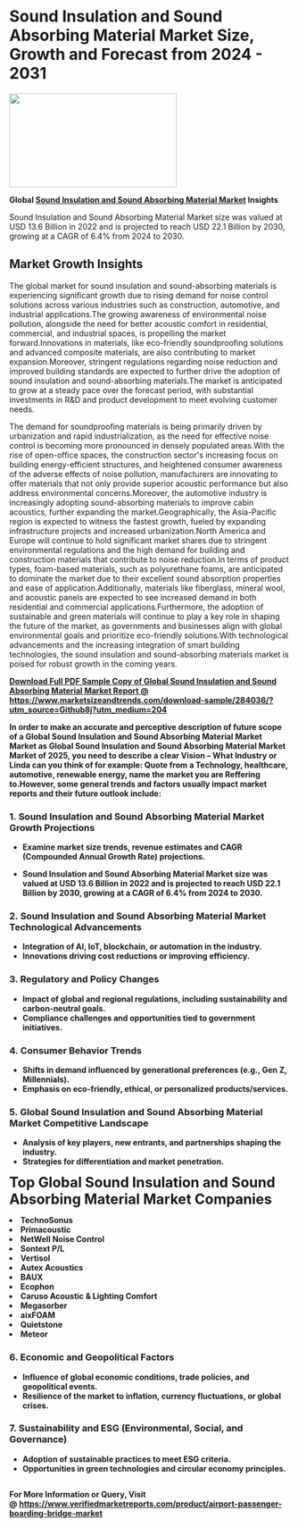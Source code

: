 <H1>Sound Insulation and Sound Absorbing Material Market Size, Growth and Forecast from 2024 - 2031</H1><img class="aligncenter size-medium wp-image-584254" src="https://thirdeyenews.in/wp-content/uploads/2024/09/Global-Market-Research-300x168.jpeg" alt="" width="300" height="168" /><p><strong>Global&nbsp;<a href="https://www.marketsizeandtrends.com/download-sample/284036/?utm_source=Github8j?utm_medium=204">Sound Insulation and Sound Absorbing Material Market</a> Insights</strong></p><p>Sound Insulation and Sound Absorbing Material Market size was valued at USD 13.6 Billion in 2022 and is projected to reach USD 22.1 Billion by 2030, growing at a CAGR of 6.4% from 2024 to 2030.</p><p><h2>Market Growth Insights</h2> <p>The global market for sound insulation and sound-absorbing materials is experiencing significant growth due to rising demand for noise control solutions across various industries such as construction, automotive, and industrial applications.The growing awareness of environmental noise pollution, alongside the need for better acoustic comfort in residential, commercial, and industrial spaces, is propelling the market forward.Innovations in materials, like eco-friendly soundproofing solutions and advanced composite materials, are also contributing to market expansion.Moreover, stringent regulations regarding noise reduction and improved building standards are expected to further drive the adoption of sound insulation and sound-absorbing materials.The market is anticipated to grow at a steady pace over the forecast period, with substantial investments in R&D and product development to meet evolving customer needs.</p> <p><strong><a href="#"></a></strong></p> <p>The demand for soundproofing materials is being primarily driven by urbanization and rapid industrialization, as the need for effective noise control is becoming more pronounced in densely populated areas.With the rise of open-office spaces, the construction sector's increasing focus on building energy-efficient structures, and heightened consumer awareness of the adverse effects of noise pollution, manufacturers are innovating to offer materials that not only provide superior acoustic performance but also address environmental concerns.Moreover, the automotive industry is increasingly adopting sound-absorbing materials to improve cabin acoustics, further expanding the market.Geographically, the Asia-Pacific region is expected to witness the fastest growth, fueled by expanding infrastructure projects and increased urbanization.North America and Europe will continue to hold significant market shares due to stringent environmental regulations and the high demand for building and construction materials that contribute to noise reduction.In terms of product types, foam-based materials, such as polyurethane foams, are anticipated to dominate the market due to their excellent sound absorption properties and ease of application.Additionally, materials like fiberglass, mineral wool, and acoustic panels are expected to see increased demand in both residential and commercial applications.Furthermore, the adoption of sustainable and green materials will continue to play a key role in shaping the future of the market, as governments and businesses align with global environmental goals and prioritize eco-friendly solutions.With technological advancements and the increasing integration of smart building technologies, the sound insulation and sound-absorbing materials market is poised for robust growth in the coming years.</p> <p><strong><a href="#"></p><p><span class=""><strong>Download Full PDF Sample Copy of Global Sound Insulation and Sound Absorbing Material Market Report</strong> @ <a href="https://www.marketsizeandtrends.com/download-sample/284036/?utm_source=Github8j?utm_medium=204" target="_blank">https://www.marketsizeandtrends.com/download-sample/284036/?utm_source=Github8j?utm_medium=204</a></span></p><p>In order to make an accurate and perceptive description of future scope of a Global&nbsp;Sound Insulation and Sound Absorbing Material Market Market as Global&nbsp;Sound Insulation and Sound Absorbing Material Market Market of 2025, you need to describe a clear Vision &ndash; What Industry or Linda can you think of for example: Quote from a Technology, healthcare, automotive, renewable energy, name the market you are Reffering to.However, some general trends and factors usually impact market reports and their future outlook include:</p><h3>1.&nbsp;<strong>Sound Insulation and Sound Absorbing Material Market Growth Projections</strong></h3><ul><li>Examine market size trends, revenue estimates and CAGR (Compounded Annual Growth Rate) projections.</li><li><p>Sound Insulation and Sound Absorbing Material Market size was valued at USD 13.6 Billion in 2022 and is projected to reach USD 22.1 Billion by 2030, growing at a CAGR of 6.4% from 2024 to 2030.</p></li></ul><h3>2.&nbsp;<strong>Sound Insulation and Sound Absorbing Material Market Technological Advancements</strong></h3><ul><li>Integration of AI, IoT, blockchain, or automation in the industry.</li><li>Innovations driving cost reductions or improving efficiency.</li></ul><h3>3.&nbsp;<strong>Regulatory and Policy Changes</strong></h3><ul><li>Impact of global and regional regulations, including sustainability and carbon-neutral goals.</li><li>Compliance challenges and opportunities tied to government initiatives.</li></ul><h3>4.&nbsp;<strong>Consumer Behavior Trends</strong></h3><ul><li>Shifts in demand influenced by generational preferences (e.g., Gen Z, Millennials).</li><li>Emphasis on eco-friendly, ethical, or personalized products/services.</li></ul><h3>5.&nbsp;<strong>Global Sound Insulation and Sound Absorbing Material Market Competitive Landscape</strong></h3><ul><li>Analysis of key players, new entrants, and partnerships shaping the industry.</li><li>Strategies for differentiation and market penetration.</li></ul><p data-pm-slice="1 1 []"><span style="color: inherit; font-family: inherit; font-size: 25px;">Top Global Sound Insulation and Sound Absorbing Material Market Companies</span></p><div class="" data-test-id=""><p><li>TechnoSonus</li><li> Primacoustic</li><li> NetWell Noise Control</li><li> Sontext P/L</li><li> Vertisol</li><li> Autex Acoustics</li><li> BAUX</li><li> Ecophon</li><li> Caruso Acoustic & Lighting Comfort</li><li> Megasorber</li><li> aixFOAM</li><li> Quietstone</li><li> Meteor</li></p></div><h3>6.&nbsp;<strong>Economic and Geopolitical Factors</strong></h3><ul><li>Influence of global economic conditions, trade policies, and geopolitical events.</li><li>Resilience of the market to inflation, currency fluctuations, or global crises.</li></ul><h3>7.&nbsp;<strong>Sustainability and ESG (Environmental, Social, and Governance)</strong></h3><ul><li>Adoption of sustainable practices to meet ESG criteria.</li><li>Opportunities in green technologies and circular economy principles.</li></ul><h2><strong style="font-size: 14px;">For More Information or Query, Visit @&nbsp;</strong><a style="background-color: #ffffff; font-size: 14px;" href="https://www.marketsizeandtrends.com/report/sound-insulation-and-sound-absorbing-material-market/" target="_blank">https://www.verifiedmarketreports.com/product/airport-passenger-boarding-bridge-market</a></h2>